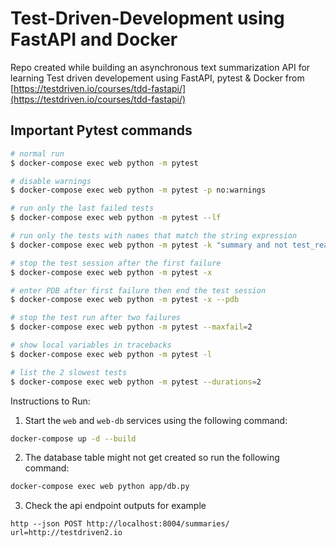 # Test-Driven-Development using FastAPI and Docker

Repo created while building an asynchronous text summarization API for learning Test driven developement using FastAPI, pytest & Docker from [https://testdriven.io/courses/tdd-fastapi/](https://testdriven.io/courses/tdd-fastapi/)

## Important Pytest commands

```bash
# normal run
$ docker-compose exec web python -m pytest

# disable warnings
$ docker-compose exec web python -m pytest -p no:warnings

# run only the last failed tests
$ docker-compose exec web python -m pytest --lf

# run only the tests with names that match the string expression
$ docker-compose exec web python -m pytest -k "summary and not test_read_summary"

# stop the test session after the first failure
$ docker-compose exec web python -m pytest -x

# enter PDB after first failure then end the test session
$ docker-compose exec web python -m pytest -x --pdb

# stop the test run after two failures
$ docker-compose exec web python -m pytest --maxfail=2

# show local variables in tracebacks
$ docker-compose exec web python -m pytest -l

# list the 2 slowest tests
$ docker-compose exec web python -m pytest --durations=2

```

Instructions to Run:

1. Start the `web` and `web-db` services using the following command:

```bash
docker-compose up -d --build 
```

2. The database table might not get created so run the following command:

```bash
docker-compose exec web python app/db.py
```

3. Check the api endpoint outputs for example

```shell
http --json POST http://localhost:8004/summaries/ url=http://testdriven2.io  
```
